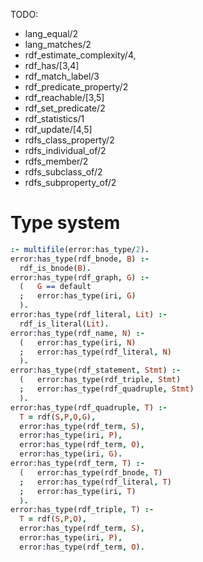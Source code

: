 TODO:
  * lang_equal/2
  * lang_matches/2
  * rdf_estimate_complexity/4,
  * rdf_has/[3,4]
  * rdf_match_label/3
  * rdf_predicate_property/2
  * rdf_reachable/[3,5]
  * rdf_set_predicate/2
  * rdf_statistics/1
  * rdf_update/[4,5]
  * rdfs_class_property/2
  * rdfs_individual_of/2
  * rdfs_member/2
  * rdfs_subclass_of/2
  * rdfs_subproperty_of/2



# Type system

```prolog
:- multifile(error:has_type/2).
error:has_type(rdf_bnode, B) :-
  rdf_is_bnode(B).
error:has_type(rdf_graph, G) :-
  (   G == default
  ;   error:has_type(iri, G)
  ).
error:has_type(rdf_literal, Lit) :-
  rdf_is_literal(Lit).
error:has_type(rdf_name, N) :-
  (   error:has_type(iri, N)
  ;   error:has_type(rdf_literal, N)
  ).
error:has_type(rdf_statement, Stmt) :-
  (   error:has_type(rdf_triple, Stmt)
  ;   error:has_type(rdf_quadruple, Stmt)
  ).
error:has_type(rdf_quadruple, T) :-
  T = rdf(S,P,O,G),
  error:has_type(rdf_term, S),
  error:has_type(iri, P),
  error:has_type(rdf_term, O),
  error:has_type(iri, G).
error:has_type(rdf_term, T) :-
  (   error:has_type(rdf_bnode, T)
  ;   error:has_type(rdf_literal, T)
  ;   error:has_type(iri, T)
  ).
error:has_type(rdf_triple, T) :-
  T = rdf(S,P,O),
  error:has_type(rdf_term, S),
  error:has_type(iri, P),
  error:has_type(rdf_term, O).
```
